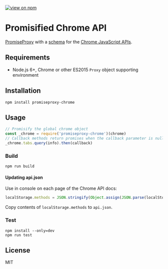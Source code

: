 [![view on npm](http://img.shields.io/npm/v/promiseproxy-chrome.svg)](https://www.npmjs.org/package/promiseproxy-chrome)

# Promisified Chrome API

[PromiseProxy](https://github.com/slikts/promiseproxy) with a [schema](schema.js) for the [Chrome JavaScript APIs](https://developer.chrome.com/extensions/api_index).

## Requirements

 * Node.js 6+, Chrome or other ES2015 `Proxy` object supporting environment

## Installation

```
npm install promiseproxy-chrome
```

## Usage

```js
// Promisify the global chrome object
const _chrome = require('promiseproxy-chrome')(chrome)
// Callback methods return promises when the callback parameter is null or undefined
_chrome.tabs.query(info).then(callback)
```

### Build

```
npm run build
```

#### Updating api.json

Use in console on each page of the Chrome API docs:
```js
localStorage.methods = JSON.stringify(Object.assign(JSON.parse(localStorage.methods), { [location.pathname]: $$('#toc .pln').filter(x => /callback/.test(x.textContent)).map(x => x.closest('.prettyprint').textContent) }))
```

Copy contents of `localStorage.methods` to `api.json`.

### Test

```
npm install --only=dev
npm run test
```

## License

MIT
